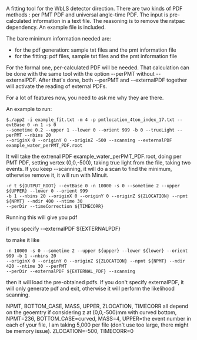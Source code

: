 A fitting tool for the WbLS detector direction.
There are two kinds of PDF methods : per PMT PDF and universal angle-time PDF.
The input is pre-calculated information in a text file. The reasoning is to remove the ratpac dependency.
An example file is included.

The bare minimum information needed are: 
 - for the pdf generation: sample txt files and the pmt information file
 - for the fitting: pdf files, sample txt files and the pmt information file

For the formal one, per-calculated PDF will be needed. That calculation can be done with the same tool with the option --perPMT without --externalPDF.
After that's done, both --perPMT and --externalPDF together will activate the reading of external PDFs.

For a lot of features now, you need to ask me why they are there.

An example to run:
```$make
$./app2 -i example_fit.txt -m 4 -p pmtlocation_4ton_index_17.txt --evtBase 0 -n 1 -s 0 
--sometime 0.2 --upper 1 --lower 0 --orient 999 -b 0 --trueLight --perPMT --nbins 20 
--originX 0 --originY 0 --originZ -500 --scanning --externalPDF example_water_perPMT_PDF.root
```

It will take the extrenal PDF example_water_perPMT_PDF.root, doing per PMT PDF, setting vertex (0,0,-500), taking true light from the file, taking two events.
If you keep --scanning, it will do a scan to find the minimum, otherwise remove it, it will run with Minuit.

```./app2 -i ${INPUT_FILE} -o ${OUTPUT_SCAN} -m ${MASS} -p pmtlocation_4ton_index_${BOTTOM_CASE}.txt 
-r t ${OUTPUT_ROOT} --evtBase 0 -n 10000 -s 0 --sometime 2 --upper ${UPPER} --lower 0 --orient 999 
-b 1 --nbins 20 --originX 0 --originY 0 --originZ ${ZLOCATION} --npmt ${NPMT} --ndir 400 --ntime 30 
--perDir --timeCorrection ${TIMECORR}
```
Running this will give you pdf

if you specify
--externalPDF ${EXTERNALPDF}

to make it like

```./app2 -i ${INPUT} -o ${OUTPUT} -m 4 -p pmtlocation_4ton_index_${BOTTOM_CASE}.txt --evtBase 0 
-n 10000 -s 0 --sometime 2 --upper ${upper} --lower ${lower} --orient 999 -b 1 --nbins 20 
--originX 0 --originY 0 --originZ ${ZLOCATION} --npmt ${NPMT} --ndir 420 --ntime 30 --perPMT 
--perDir --externalPDF ${EXTERNAL_PDF} --scanning 
```

then it will load the pre-obtained pdfs. If you don't specify externalPDF, it will only generate pdf and exit, otherwise it will perform the likelihood scanning. 

NPMT, BOTTOM_CASE, MASS, UPPER, ZLOCATION, TIMECORR all depend on the geoemtry
if considering z at (0,0,-500)mm with curved bottom, NPMT=236, BOTTOM_CASE=curved, MASS=4, UPPER=the event number in each of your file, I am taking 5,000 per file (don't use too large, there might be memory issue). ZLOCATION=-500, TIMECORR=0
